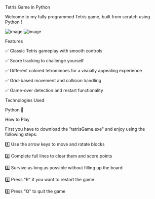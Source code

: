 Tetris Game in Python

Welcome to my fully programmed Tetris game, built from scratch using Python !

![image](https://github.com/user-attachments/assets/0f188565-7d58-4689-a2ef-1b4e5effc945)
![image](https://github.com/user-attachments/assets/0f033148-53b6-4f62-9bdd-40e0c63f948b)

Features

✅ Classic Tetris gameplay with smooth controls

✅ Score tracking to challenge yourself

✅ Different colored tetrominoes for a visually appealing experience

✅ Grid-based movement and collision handling

✅ Game-over detection and restart functionality

Technologies Used

Python 🐍

How to Play

First you have to download the "tetrisGame.exe" and enjoy using the following steps:

1️⃣ Use the arrow keys to move and rotate blocks

2️⃣ Complete full lines to clear them and score points

3️⃣ Survive as long as possible without filling up the board

4️⃣ Press "R" if you want to restart the game

5️⃣ Press "Q" to quit the game

